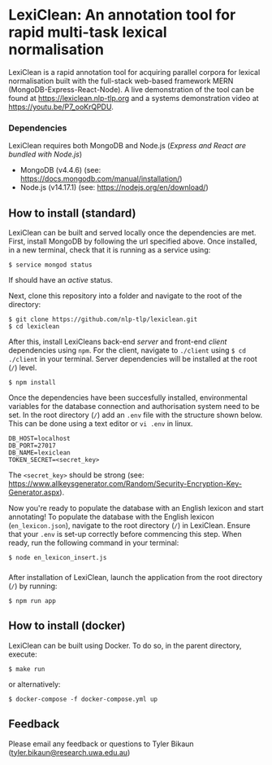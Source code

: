 # LexiClean: An annotation tool for rapid multi-task lexical normalisation

LexiClean is a rapid annotation tool for acquiring parallel corpora for lexical normalisation built with the full-stack web-based framework MERN (MongoDB-Express-React-Node). A live demonstration of the tool can be found at https://lexiclean.nlp-tlp.org and a systems demonstration video at https://youtu.be/P7_ooKrQPDU.

### Dependencies
LexiClean requires both MongoDB and Node.js (*Express and React are bundled with Node.js*)

- MongoDB (v4.4.6) (see: https://docs.mongodb.com/manual/installation/)
- Node.js (v14.17.1) (see: https://nodejs.org/en/download/)

## How to install (standard)
LexiClean can be built and served locally once the dependencies are met. First, install MongoDB by following the url specified above. Once installed, in a new terminal, check that it is running as a service using:

    $ service mongod status
  
If should have an *active* status.

<!-- ```$ brew services list```  for macOS-->


Next, clone this repository into a folder and navigate to the root of the directory:

    $ git clone https://github.com/nlp-tlp/lexiclean.git
    $ cd lexiclean

After this, install LexiCleans back-end *server* and front-end *client* dependencies using `npm`. For the client, navigate to `./client` using `$ cd ./client` in your terminal. Server dependencies will be installed at the root (`/`) level.

    $ npm install


Once the dependencies have been succesfully installed, environmental variables for the database connection and authorisation system need to be set. In the root directory (`/`) add an `.env` file with the structure shown below. This can be done using a text editor or `vi .env` in linux.
  
    DB_HOST=localhost
    DB_PORT=27017
    DB_NAME=lexiclean
    TOKEN_SECRET=<secret_key>

The `<secret_key>` should be strong (see: https://www.allkeysgenerator.com/Random/Security-Encryption-Key-Generator.aspx).

Now you're ready to populate the database with an English lexicon and start annotating! To populate the database with the English lexicon (`en_lexicon.json`), navigate to the root directory (`/`) in LexiClean. Ensure that your `.env` is set-up correctly before commencing this step. When ready, run the following command in your terminal:

    $ node en_lexicon_insert.js


###
After installation of LexiClean, launch the application from the root directory (`/`) by running:

    $ npm run app


## How to install (docker)
LexiClean can be built using Docker. To do so, in the parent directory, execute:
```
$ make run
```

or alternatively:
```
$ docker-compose -f docker-compose.yml up
```

<!-- ## Attribution
Please cite our [[conference paper]](https://arxiv.org/abs/####.#####) (to appear in xxxxx## 2021) if you find it useful in your research:
```
  @inproceedings{bikaun2021lexiclean,
      title={LexiClean: An annotation tool for rapid multi-task lexical normalisation},
      author={Bikaun, Tyler, French, Tim, Hodkiewicz, Melinda, Stewart, Michael and Liu, Wei},
      pages={x--y},
      year={2021}
}
``` -->

## Feedback
Please email any feedback or questions to Tyler Bikaun (tyler.bikaun@research.uwa.edu.au)
